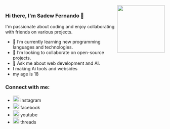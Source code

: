 <img align="right" width="150" height="150" src="https://github.com/sadewfernando001.png">

### Hi there, I'm Sadew Fernando 👋

I'm passionate about coding and enjoy collaborating with friends on various projects.

- 🌱 I’m currently learning new programming languages and technologies.
- 👯 I’m looking to collaborate on open-source projects.
- 💬 Ask me about web development and AI.
- I making Ai tools and websides 
- my age is 18

### Connect with me:

- <a herf="https://www.instagram.com/sadew_kawya/"><image width="20" height="20" src="./image/instagram.png"> </a> instagram
- <a herf="https://www.facebook.com/sadew.kawya.5"><image width="20" height="20" src="./image/facebook.png"> </a> facebook
- <a herf="https://www.youtube.com/@SADEW_FERNANDO21"><image width="20" height="20" src="/image/youtube.png"> </a> youtube
- <a herf="https://www.threads.net/@sadew_kawya"><image width="20" height="20" src="/image/threads.png"> </a>threads
